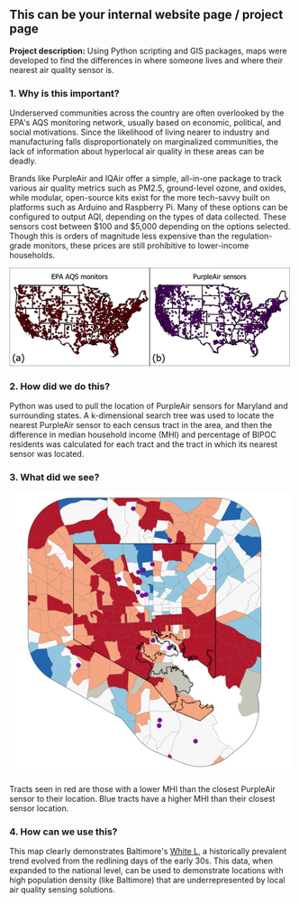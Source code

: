 ## This can be your internal website page / project page

**Project description:** Using Python scripting and GIS packages, maps were developed to find the differences in where someone lives and where their nearest air quality sensor is.

### 1. Why is this important?

Underserved communities across the country are often overlooked by the EPA's AQS monitoring network, usually based on economic, political, and social motivations. Since the likelihood of living nearer to industry and manufacturing falls disproportionately on marginalized communities, the lack of information about hyperlocal air quality in these areas can be deadly. 

Brands like PurpleAir and IQAir offer a simple, all-in-one package to track various air quality metrics such as PM2.5, ground-level ozone, and oxides, while modular, open-source kits exist for the more tech-savvy built on platforms such as Arduino and Raspberry Pi. Many of these options can be configured to output AQI, depending on the types of data collected. These sensors cost between $100 and $5,000 depending on the options selected. Though this is orders of magnitude less expensive than the regulation-grade monitors, these prices are still prohibitive to lower-income households.

<img src="images/distro.png?raw=true"/>

### 2. How did we do this?

Python was used to pull the location of PurpleAir sensors for Maryland and surrounding states. A k-dimensional search tree was used to locate the nearest PurpleAir sensor to each census tract in the area, and then the difference in median household income (MHI) and percentage of BIPOC residents was calculated for each tract and the tract in which its nearest sensor was located.

### 3. What did we see?

<img src="images/it worked MHI.png" width="500" />

Tracts seen in red are those with a lower MHI than the closest PurpleAir sensor to their location. Blue tracts have a higher MHI than their closest sensor location.

### 4. How can we use this?

This map clearly demonstrates Baltimore's [White L](https://www.baltimoresun.com/citypaper/bcpnews-two-baltimores-the-white-l-vs-the-black-butterfly-20160628-htmlstory.html), a historically prevalent trend evolved from the redlining days of the early 30s. This data, when expanded to the national level, can be used to demonstrate locations with high population density (like Baltimore) that are underrepresented by local air quality sensing solutions.

